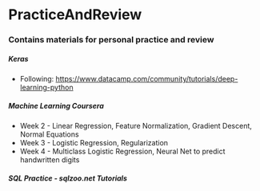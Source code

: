 # PracticeAndReview

### Contains materials for personal practice and review


##### Keras

- Following: https://www.datacamp.com/community/tutorials/deep-learning-python

##### Machine Learning Coursera

- Week 2 - Linear Regression, Feature Normalization, Gradient Descent, Normal Equations
- Week 3 - Logistic Regression, Regularization
- Week 4 - Multiclass Logistic Regression, Neural Net to predict handwritten digits

##### SQL Practice - sqlzoo.net Tutorials
